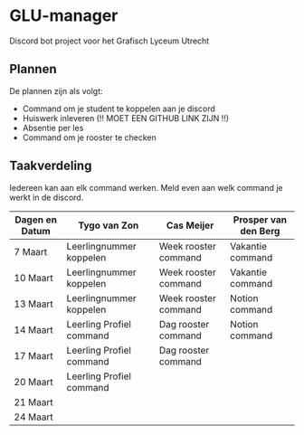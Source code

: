 # GLU-manager
Discord bot project voor het Grafisch Lyceum Utrecht  
  
## Plannen
De plannen zijn als volgt:  
- Command om je student te koppelen aan je discord
- Huiswerk inleveren (!! MOET EEN GITHUB LINK ZIJN !!)
- Absentie per les
- Command om je rooster te checken  
  
## Taakverdeling
Iedereen kan aan elk command werken. 
Meld even aan welk command je werkt in de discord.  

| Dagen en Datum | Tygo van Zon | Cas Meijer | Prosper van den Berg |
| ------------- | ------------- | ------------- | ------------- |
| 7 Maart | Leerlingnummer koppelen  | Week rooster command  | Vakantie command  |
| 10 Maart  | Leerlingnummer koppelen  | Week rooster command | Vakantie command  |
| 13 Maart  | Leerlingnummer koppelen  | Week rooster command  | Notion command  |
| 14 Maart  | Leerling Profiel command | Dag rooster command  |  Notion command |
| 17 Maart  | Leerling Profiel command  | Dag rooster command  |   |
| 20 Maart  | Leerling Profiel command  |   |   |
| 21 Maart  |   |   |   |
| 24 Maart  |   |   |   |
